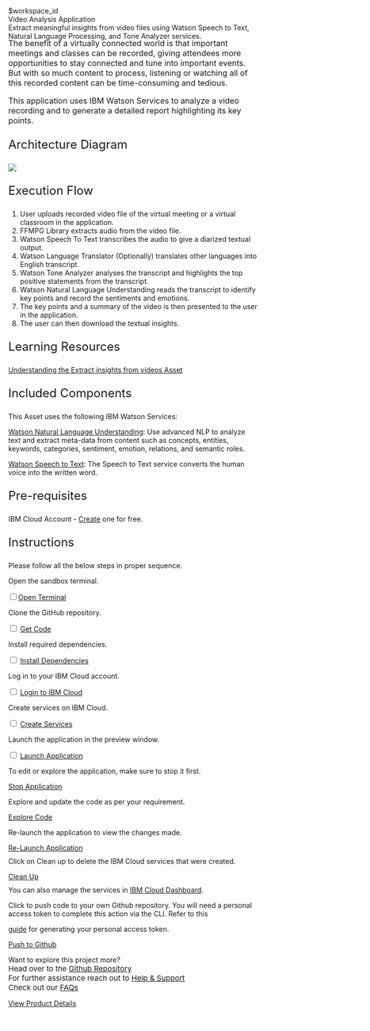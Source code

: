 <html>
<head>
  <meta name="viewport" content="width=device-width, initial-scale=1">
  <link rel="stylesheet" href="style.css">
  <style>
    .header {
      background-image: url('https://raw.githubusercontent.com/IBM/Developer-Playground/master/didact/images/video_insights.jpeg');
    }
  </style>
</head>
<body>
  <div style="margin-top:2rem"></div>
  <div class="hidden-state">$workspace_id</div>
  <div class="header">
    <div class="left-content">
      <div class="apptitle">
        Video Analysis Application
      </div>
      <div class="subheading">
        Extract meaningful insights from video files using Watson Speech to Text, Natural Language Processing, and Tone
        Analyzer services.
      </div>
    </div>
  </div>
  <div class="section" style="font-size:16px; margin-top:-1.25rem">
    <p>The benefit of a virtually connected world is that important meetings and classes can be recorded, giving
      attendees more opportunities to stay connected and tune into important events. But with so much content to
      process, listening or watching all of this recorded content can be time-consuming and tedious.</p>
    <p>This application uses IBM Watson Services to analyze a video recording and to generate a detailed report
      highlighting its key points.</p>
  </div>
  <div class="section">
    <p style="font-size:24px">Architecture Diagram</p>
    <img class="flow-image"
      src="https://developer.ibm.com/developer/default/patterns/extract-textual-insights-from-a-given-video/images/extract-textual-insights-from-a-given-video-flow.png">
  </div>
  <div class="section">
    <p style="font-size:24px">Execution Flow</p>
    <ol>
      <li>User uploads recorded video file of the virtual meeting or a virtual classroom in the application.</li>
      <li>FFMPG Library extracts audio from the video file.</li>
      <li>Watson Speech To Text transcribes the audio to give a diarized textual output.</li>
      <li>Watson Language Translator (Optionally) translates other languages into English transcript.</li>
      <li>Watson Tone Analyzer analyses the transcript and highlights the top positive statements from the transcript.
      </li>
      <li>Watson Natural Language Understanding reads the transcript to identify key points and record the sentiments
        and emotions.</li>
      <li>The key points and a summary of the video is then presented to the user in the application.</li>
      <li>The user can then download the textual insights.</li>
    </ol>
  </div>
  <div class="section">
    <p style="font-size:24px">Learning Resources</p>
    <div>
      <a href="https://developer.ibm.com/articles/text-mining-and-analysis-from-webex-recordings/">Understanding the
        Extract insights from videos Asset</a>
    </div>
  </div>
  <div class="section">
    <p style="font-size:24px">Included Components</p>
    <div>
      <p>This Asset uses the following IBM Watson Services:</p>
      <p><a href="https://cloud.ibm.com/catalog/services/natural-language-understanding">Watson Natural Language
          Understanding</a>: Use advanced NLP to analyze text and extract meta-data from content such as concepts,
        entities, keywords, categories, sentiment, emotion, relations, and semantic roles.</p>
      <p><a href="https://cloud.ibm.com/catalog/services/speech-to-text">Watson Speech to Text</a>: The Speech to Text
        service converts the human voice into the written word.</p>
    </div>
  </div>
  <div class="section">
    <p style="font-size:24px">Pre-requisites</p>
    <div>
      <p>IBM Cloud Account - <a
          href="https://cloud.ibm.com/registration/trial?cm_sp=ibmdev--developer-sandbox--cloudreg"> Create</a> one for
        free.</p>
    </div>
  </div>
  <div class="section">
    <p style="font-size:24px">Instructions</p>
    <p>Please follow all the below steps in proper sequence.</p>
  </div>
  <div class="timeline-container">
    <div class="timeline step open-terminal">
      <div class="content">
        <p>Open the sandbox terminal.</p>
      </div>
      <input type="checkbox"><a id="step" class="button is-dark is-medium" title="Open Terminal"
        href="didact://?commandId=terminal-for-sandbox-container:new"><span>Open Terminal</span></a>
      <span class="dot"></span>
    </div>
    <div class="timeline step git-clone">
      <div class="content">
        <p>Clone the GitHub repository.</p>
      </div>
      <input type="checkbox">
      <a id="step" class="button is-dark is-medium" title="Clone the Repo"
        href="didact://?commandId=extension.sendToTerminal&text=VideoAnalysis%7Cget-code%7Csandbox%20terminal%7Cgit%20clone%20-b%20video-insights%20https%3A%2F%2Fgithub.com%2FIBM%2FDeveloper-Playground.git%20${CHE_PROJECTS_ROOT}/video-analysis">Get
        Code</a>
      <span class="dot"></span>
    </div>
    <div class="timeline step install-dependencies">
      <div class="content">
        <p>Install required dependencies.
        </p>
      </div>
      <input type="checkbox">
      <a id="step" class="button is-dark is-medium" title="Build the Application"
        href="didact://?commandId=extension.sendToTerminal&text=VideoAnalysis%7Cbuild%7Csandbox%20terminal|cd%20${CHE_PROJECTS_ROOT}/video-analysis%20%26%26%20pip3.8%20install%20-r%20requirements.txt">Install
        Dependencies</a>
      <span class="dot"></span>
    </div>
    <div class="timeline step login-ibmcloud">
      <div class="content">
        <p>Log in to your IBM Cloud account.</p>
      </div>
      <input type="checkbox">
      <a id="step" class="button is-dark is-medium" title="Login to IBM Cloud"
        href="didact://?commandId=extension.sendToTerminal&text=VideoAnalysis%7Clogin-ibm-cloud%7Csandbox%20terminal%7Ccd%20${CHE_PROJECTS_ROOT}/video-analysis/video-insights%20%26%26%20chmod%20%2Bx%20.%2Flogin.sh%20%26%26%20.%2Flogin.sh">Login
        to IBM Cloud</a>
      <span class="dot"></span>
    </div>
    <div class="timeline step create-services-ibmcloud">
      <div class="content">
        <p>Create services on IBM Cloud.</p>
      </div>
      <input type="checkbox">
      <a id="step" class="button is-dark is-medium" title="Create IBM Watson Services"
        href="didact://?commandId=extension.sendToTerminal&text=VideoAnalysis%7Ccreate-ibm-watson-service%7Csandbox%20terminal%7Ccd%20${CHE_PROJECTS_ROOT}/video-analysis/video-insights%20%26%26%20chmod%20%2Bx%20.%2Fcreate-ibm-cloud-services.sh%20%26%26%20.%2Fcreate-ibm-cloud-services.sh">Create
        Services</a>
      <span class="dot"></span>
    </div>
    <div class="timeline step launch-application">
      <div class="content">
        <p>Launch the application in the preview window.</p>
      </div>
      <input type="checkbox">
      <a id="step" class="button is-dark is-medium" title="Launch the Application"
        href="didact://?commandId=extension.sendToTerminal&text=VideoAnalysis%7Claunch-application%7Csandbox%20terminal%7Ccd%20${CHE_PROJECTS_ROOT}/video-analysis/video-insights%20%26%26%20python3.8%20app.py">Launch
        Application</a>
      <span class="dot"></span>
    </div>
  </div>
  <div class="footer">
    <div class="footer-cta">
      <div class="footer-step stop-application" style="background:transparent">
        <p>To edit or explore the application, make sure to stop it first.</p>
        <a class="button is-dark is-medium" title="stop application"
          href="didact://?commandId=vscode.didact.sendNamedTerminalCtrlC&text=sandbox%20terminal">Stop Application</a>
      </div>
      <div class="footer-step explore-application" style="background:transparent">
        <p>Explore and update the code as per your requirement.</p>
        <a class="button is-dark is-medium" title="Explore the Code"
          href="didact://?commandId=extension.openFile&text=VideoAnalysis%7Copen-file%7C${CHE_PROJECTS_ROOT}/video-analysis/video-insights/app.py">Explore
          Code</a>
      </div>
      <div class="footer-step re-launch-application" style="background:transparent">
        <p>Re-launch the application to view the changes made.</p>
        <a class="button is-dark is-medium" title="Launch the Application"
          href="didact://?commandId=extension.sendToTerminal&text=VideoAnalysis%7Cre-launch%7Csandbox%20terminal%7Ccd%20${CHE_PROJECTS_ROOT}/video-analysis/video-insights%20%26%26%20python3.8%20app.py">Re-Launch
          Application</a>
      </div>
      <div class="footer-step clean-up-services" style="background:transparent">
        <p style="margin-top:0.625rem;">
          Click on <bold>Clean up</bold> to delete the IBM Cloud services that were created.
        </p>
        <a class="button is-dark is-medium" title="Delete services from IBM Cloud"
          href="didact://?commandId=extension.sendToTerminal&text=VideoAnalysis%7Cdelete-services%7Csandbox%20terminal%7Ccd%20${CHE_PROJECTS_ROOT}/video-analysis/video-insights%20%26%26%20chmod%20%2Bx%20.%2Fdeleteservice.sh%20%26%26%20.%2Fdeleteservice.sh">Clean
          Up</a>
        <p style="margin-top:0.625rem;">You can also manage the services in <a href="https://cloud.ibm.com/resources">IBM
            Cloud Dashboard</a>.</p>
      </div>
      <div class="footer-step git-push" style="background:transparent">
        <p style="margin-top:0.625rem;">Click to push code to your own Github repository. You will need a personal
          access token to complete this action via the CLI. Refer to this </p><a
          href="https://docs.github.com/en/authentication/keeping-your-account-and-data-secure/creating-a-personal-access-token">guide</a>
        for generating your personal access token.</p>
        <a class="button is-dark is-medium" title="Delete services from IBM Cloud"
          href="didact://?commandId=vscode.didact.sendNamedTerminalAString&text=sandbox%20terminal$$sh%20/github.sh ">Push
          to Github</a>
      </div>
    </div>
    <div class="image-div">
      <p class="image-content">Want to explore this project more?
        <span style="font-size:15px;margin-top:0px;display:block;">Head over to the <a
            href="https://github.com/IBM/Developer-Playground/tree/video-insights">Github Repository</a></span>
        <span style="font-size:15px;margin-top:0px;display:block;">For further assistance reach out to <a
            href="https://github.com/IBM/Technology-Sandbox-Support/issues/new/choose" target="_blank"> Help &
            Support</a></span>
        <span style="font-size:15px;margin-top:0px;display:block;">Check out our <a
            href="https://ibm.github.io/Technology-Sandbox-Support/" target="_blank">FAQs</a></span>
      </p>
      <a class="image-link" href="https://developer.ibm.com/patterns/extract-textual-insights-from-a-given-video/"
        target="_blank">
        <div class="image-btn">
          <p class="image-link">View Product Details</p>
          <p class="image-link"> </p>
          <p class="image-link">
            <span>
              <svg style="position: absolute; right: 0.625rem;" fill="#ffffff" focusable="false"
                preserveAspectRatio="xMidYMid meet" xmlns="http://www.w3.org/2000/  svg" width="25" height="25"
                viewBox="0 0 32 32" aria-hidden="true">
                <path d="M18 6L16.6 7.4 24.1 15 3 15 3 17 24.1 17 16.6 24.6 18 26 28 16z"></path>
                <title>Arrow right</title>
              </svg>
            </span>
          </p>
        </div>
      </a>
    </div>
  </div>
</body>
<script src="progressive.js"></script>
</html>